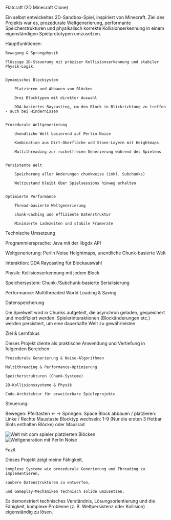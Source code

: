 
Flatcraft (2D Minecraft Clone)

Ein selbst entwickeltes 2D-Sandbox-Spiel, inspiriert von Minecraft.
Ziel des Projekts war es, prozedurale Weltgenerierung, performante Speicherstrukturen und physikalisch korrekte Kollisionserkennung in einem eigenständigen Spielprototypen umzusetzen.

Hauptfunktionen:

    Bewegung & Sprungphysik
    
    Flüssige 2D-Steuerung mit präziser Kollisionserkennung und stabiler Physik-Logik.


    Dynamisches Blocksystem

        Platzieren und Abbauen von Blöcken

        Drei Blocktypen mit direkter Auswahl

        DDA-basiertes Raycasting, um den Block in Blickrichtung zu treffen - auch bei Hindernissen


    Prozedurale Weltgenerierung

        Unendliche Welt basierend auf Perlin Noise

        Kombination aus Dirt-Oberfläche und Stone-Layern mit Heightmaps

        Multithreading zur ruckelfreien Generierung während des Spielens


    Persistente Welt

        Speicherung aller Änderungen chunkweise (inkl. Subchunks)

        Weltzustand bleibt über Spielsessions hinweg erhalten


    Optimierte Performance

        Thread-basierte Weltgenerierung

        Chunk-Caching und effiziente Datenstruktur

        Minimierte Ladezeiten und stabile Framerate


Technische Umsetzung


Programmiersprache: Java mit der libgdx API

Weltgenerierung: 	Perlin Noise Heightmaps, unendliche Chunk-basierte Welt

Interaktion:	DDA Raycasting für Blockauswahl

Physik:	Kollisionserkennung mit jedem Block

Speichersystem:	Chunk-/Subchunk-basierte Serialisierung

Performance:	Multithreaded World Loading & Saving


Datenspeicherung

Die Spielwelt wird in Chunks aufgeteilt, die asynchron geladen, gespeichert und modifiziert werden.
Spielerinteraktionen (Blockänderungen etc.) werden persistiert, um eine dauerhafte Welt zu gewährleisten.


Ziel & Lernfokus

Dieses Projekt diente als praktische Anwendung und Vertiefung in folgenden Bereichen:

    Prozedurale Generierung & Noise-Algorithmen

    Multithreading & Performance-Optimierung

    Speicherstrukturen (Chunk-Systeme)

    2D-Kollisionssysteme & Physik

    Code-Architektur für erweiterbare Spieleprojekte


Steuerung:


Bewegen: 	Pfeiltasten <-  ->
Springen:	Space
Block abbauen / platzieren:	Linke / Rechte Maustaste
Blocktyp wechseln:	1-9 (Nur die ersten 3 Hotbar Slots enthalten Blöcke) oder Mausrad


![Welt mit com spieler platzierten Blöcken](https://imgur.com/a/SaZFvfL)
![Weltgeneration mit Perlin Noise](https://imgur.com/a/jkkeAyQ)


Fazit

Dieses Projekt zeigt meine Fähigkeit,

    komplexe Systeme wie prozedurale Generierung und Threading zu implementieren,

    saubere Datenstrukturen zu entwerfen,

    und Gameplay-Mechaniken technisch solide umzusetzen.


Es demonstriert technisches Verständnis, Lösungsorientierung und die Fähigkeit, komplexe Probleme (z. B. Weltpersistenz oder Kollision) eigenständig zu lösen.

